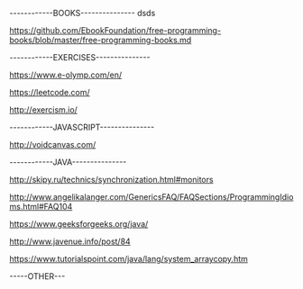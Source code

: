 ------------BOOKS---------------
dsds

https://github.com/EbookFoundation/free-programming-books/blob/master/free-programming-books.md

------------EXERCISES---------------

https://www.e-olymp.com/en/

https://leetcode.com/

http://exercism.io/

------------JAVASCRIPT---------------

http://voidcanvas.com/

------------JAVA---------------

http://skipy.ru/technics/synchronization.html#monitors

http://www.angelikalanger.com/GenericsFAQ/FAQSections/ProgrammingIdioms.html#FAQ104

https://www.geeksforgeeks.org/java/

http://www.javenue.info/post/84

https://www.tutorialspoint.com/java/lang/system_arraycopy.htm

-----OTHER---
